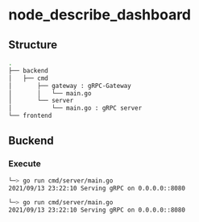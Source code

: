 # node_describe_dashboard

## Structure

```sh
.
├── backend
│   ├── cmd
│       ├── gateway : gRPC-Gateway
│       │   └── main.go
│       └── server
│           └── main.go : gRPC server
└── frontend
```

## Buckend

### Execute
```sh
└─> go run cmd/server/main.go
2021/09/13 23:22:10 Serving gRPC on 0.0.0.0::8080

└─> go run cmd/server/main.go
2021/09/13 23:22:10 Serving gRPC on 0.0.0.0::8080
```
